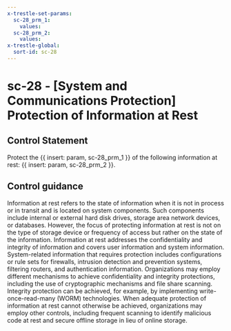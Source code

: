 ```yaml
---
x-trestle-set-params:
  sc-28_prm_1:
    values:
  sc-28_prm_2:
    values:
x-trestle-global:
  sort-id: sc-28
---
```


# sc-28 - \[System and Communications Protection\] Protection of Information at Rest

## Control Statement

Protect the {{ insert: param, sc-28_prm_1 }} of the following information at rest: {{ insert: param, sc-28_prm_2 }}.

## Control guidance

Information at rest refers to the state of information when it is not in process or in transit and is located on system components. Such components include internal or external hard disk drives, storage area network devices, or databases. However, the focus of protecting information at rest is not on the type of storage device or frequency of access but rather on the state of the information. Information at rest addresses the confidentiality and integrity of information and covers user information and system information. System-related information that requires protection includes configurations or rule sets for firewalls, intrusion detection and prevention systems, filtering routers, and authentication information. Organizations may employ different mechanisms to achieve confidentiality and integrity protections, including the use of cryptographic mechanisms and file share scanning. Integrity protection can be achieved, for example, by implementing write-once-read-many (WORM) technologies. When adequate protection of information at rest cannot otherwise be achieved, organizations may employ other controls, including frequent scanning to identify malicious code at rest and secure offline storage in lieu of online storage.
